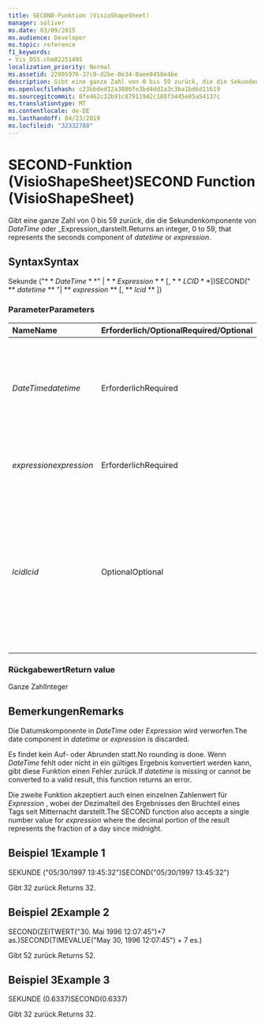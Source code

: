 ```yaml
---
title: SECOND-Funktion (VisioShapeSheet)
manager: soliver
ms.date: 03/09/2015
ms.audience: Developer
ms.topic: reference
f1_keywords:
- Vis_DSS.chm82251495
localization_priority: Normal
ms.assetid: 22005976-37c0-d2be-8e34-8aee8458e4be
description: Gibt eine ganze Zahl von 0 bis 59 zurück, die die Sekundenkomponente von DateTime oder Expression darstellt.
ms.openlocfilehash: c23bbded12a3886fe3bd4dd2a3c3ba1bd6d11619
ms.sourcegitcommit: 8fe462c32b91c87911942c188f3445e85a54137c
ms.translationtype: MT
ms.contentlocale: de-DE
ms.lasthandoff: 04/23/2019
ms.locfileid: "32332788"
---
```

# <a name="second-function-visioshapesheet"></a><span data-ttu-id="98d0c-103">SECOND-Funktion (VisioShapeSheet)</span><span class="sxs-lookup"><span data-stu-id="98d0c-103">SECOND Function (VisioShapeSheet)</span></span>

<span data-ttu-id="98d0c-104">Gibt eine ganze Zahl von 0 bis 59 zurück, die die Sekundenkomponente von _DateTime_ oder _Expression_darstellt.</span><span class="sxs-lookup"><span data-stu-id="98d0c-104">Returns an integer, 0 to 59, that represents the seconds component of  _datetime_ or  _expression_.</span></span>
  
## <a name="syntax"></a><span data-ttu-id="98d0c-105">Syntax</span><span class="sxs-lookup"><span data-stu-id="98d0c-105">Syntax</span></span>

<span data-ttu-id="98d0c-106">Sekunde ("\* \* *DateTime* \* \*" | \* \* *Expression* \* \* [, \* \* *LCID* \* \*])</span><span class="sxs-lookup"><span data-stu-id="98d0c-106">SECOND(" \*\* *datetime* \*\* "| \*\* *expression* \*\* [, \*\* *lcid* \*\* ])</span></span> 
  
### <a name="parameters"></a><span data-ttu-id="98d0c-107">Parameter</span><span class="sxs-lookup"><span data-stu-id="98d0c-107">Parameters</span></span>

|<span data-ttu-id="98d0c-108">**Name**</span><span class="sxs-lookup"><span data-stu-id="98d0c-108">**Name**</span></span>|<span data-ttu-id="98d0c-109">**Erforderlich/Optional**</span><span class="sxs-lookup"><span data-stu-id="98d0c-109">**Required/Optional**</span></span>|<span data-ttu-id="98d0c-110">**Datentyp**</span><span class="sxs-lookup"><span data-stu-id="98d0c-110">**Data Type**</span></span>|<span data-ttu-id="98d0c-111">**Beschreibung**</span><span class="sxs-lookup"><span data-stu-id="98d0c-111">**Description**</span></span>|
|:-----|:-----|:-----|:-----|
| <span data-ttu-id="98d0c-112">_DateTime_</span><span class="sxs-lookup"><span data-stu-id="98d0c-112">_datetime_</span></span> <br/> |<span data-ttu-id="98d0c-113">Erforderlich</span><span class="sxs-lookup"><span data-stu-id="98d0c-113">Required</span></span>  <br/> |<span data-ttu-id="98d0c-114">**String**</span><span class="sxs-lookup"><span data-stu-id="98d0c-114">**String**</span></span> <br/> |<span data-ttu-id="98d0c-115">Beliebige Zeichenfolge, die allgemein als Datums- und Zeitangabe erkannt wird, oder ein Bezug auf eine Zelle mit einer Datums- und Zeitangabe.</span><span class="sxs-lookup"><span data-stu-id="98d0c-115">Any string commonly recognized as a date and time or a reference to a cell containing a date and time.</span></span>  <br/> |
| <span data-ttu-id="98d0c-116">_expression_</span><span class="sxs-lookup"><span data-stu-id="98d0c-116">_expression_</span></span> <br/> |<span data-ttu-id="98d0c-117">Erforderlich</span><span class="sxs-lookup"><span data-stu-id="98d0c-117">Required</span></span>  <br/> |<span data-ttu-id="98d0c-118">**String**</span><span class="sxs-lookup"><span data-stu-id="98d0c-118">**String**</span></span> <br/> | <span data-ttu-id="98d0c-119">Beliebiger Ausdruck, der eine Datums- und Zeitangabe liefert.</span><span class="sxs-lookup"><span data-stu-id="98d0c-119">Any expression that yields a date and time.</span></span>  <br/> |
| <span data-ttu-id="98d0c-120">_lcid_</span><span class="sxs-lookup"><span data-stu-id="98d0c-120">_lcid_</span></span> <br/> |<span data-ttu-id="98d0c-121">Optional</span><span class="sxs-lookup"><span data-stu-id="98d0c-121">Optional</span></span>  <br/> |<span data-ttu-id="98d0c-122">**Numerisch**</span><span class="sxs-lookup"><span data-stu-id="98d0c-122">**Numeric**</span></span> <br/> |<span data-ttu-id="98d0c-123">Der Gebietsschemabezeichner, der beim Auswerten einer nicht lokalen _DateTime_verwendet werden soll.</span><span class="sxs-lookup"><span data-stu-id="98d0c-123">The locale identifier to be used in evaluating a nonlocal  _datetime_.</span></span> <span data-ttu-id="98d0c-124">Der lokale Bezeichner ist eine Zahl, die in den Systemkopfdateien beschrieben wird.</span><span class="sxs-lookup"><span data-stu-id="98d0c-124">The locale identifier is a number described in the system header files.</span></span>  <br/> |
   
### <a name="return-value"></a><span data-ttu-id="98d0c-125">Rückgabewert</span><span class="sxs-lookup"><span data-stu-id="98d0c-125">Return value</span></span>

<span data-ttu-id="98d0c-126">Ganze Zahl</span><span class="sxs-lookup"><span data-stu-id="98d0c-126">Integer</span></span>
  
## <a name="remarks"></a><span data-ttu-id="98d0c-127">Bemerkungen</span><span class="sxs-lookup"><span data-stu-id="98d0c-127">Remarks</span></span>

<span data-ttu-id="98d0c-128">Die Datumskomponente in _DateTime_ oder _Expression_ wird verworfen.</span><span class="sxs-lookup"><span data-stu-id="98d0c-128">The date component in  _datetime_ or  _expression_ is discarded.</span></span> 
  
<span data-ttu-id="98d0c-129">Es findet kein Auf- oder Abrunden statt.</span><span class="sxs-lookup"><span data-stu-id="98d0c-129">No rounding is done.</span></span> <span data-ttu-id="98d0c-130">Wenn _DateTime_ fehlt oder nicht in ein gültiges Ergebnis konvertiert werden kann, gibt diese Funktion einen Fehler zurück.</span><span class="sxs-lookup"><span data-stu-id="98d0c-130">If  _datetime_ is missing or cannot be converted to a valid result, this function returns an error.</span></span> 
  
<span data-ttu-id="98d0c-131">Die zweite Funktion akzeptiert auch einen einzelnen Zahlenwert für _Expression_ , wobei der Dezimalteil des Ergebnisses den Bruchteil eines Tags seit Mitternacht darstellt.</span><span class="sxs-lookup"><span data-stu-id="98d0c-131">The SECOND function also accepts a single number value for  _expression_ where the decimal portion of the result represents the fraction of a day since midnight.</span></span> 
  
## <a name="example-1"></a><span data-ttu-id="98d0c-132">Beispiel 1</span><span class="sxs-lookup"><span data-stu-id="98d0c-132">Example 1</span></span>

<span data-ttu-id="98d0c-133">SEKUNDE ("05/30/1997 13:45:32")</span><span class="sxs-lookup"><span data-stu-id="98d0c-133">SECOND("05/30/1997 13:45:32")</span></span>
  
<span data-ttu-id="98d0c-134">Gibt 32 zurück.</span><span class="sxs-lookup"><span data-stu-id="98d0c-134">Returns 32.</span></span>
  
## <a name="example-2"></a><span data-ttu-id="98d0c-135">Beispiel 2</span><span class="sxs-lookup"><span data-stu-id="98d0c-135">Example 2</span></span>

<span data-ttu-id="98d0c-136">SECOND(ZEITWERT("30. Mai 1996 12:07:45")+7 as.)</span><span class="sxs-lookup"><span data-stu-id="98d0c-136">SECOND(TIMEVALUE("May 30, 1996 12:07:45") + 7 es.)</span></span>
  
<span data-ttu-id="98d0c-137">Gibt 52 zurück.</span><span class="sxs-lookup"><span data-stu-id="98d0c-137">Returns 52.</span></span>
  
## <a name="example-3"></a><span data-ttu-id="98d0c-138">Beispiel 3</span><span class="sxs-lookup"><span data-stu-id="98d0c-138">Example 3</span></span>

<span data-ttu-id="98d0c-139">SEKUNDE (0.6337)</span><span class="sxs-lookup"><span data-stu-id="98d0c-139">SECOND(0.6337)</span></span>
  
<span data-ttu-id="98d0c-140">Gibt 32 zurück.</span><span class="sxs-lookup"><span data-stu-id="98d0c-140">Returns 32.</span></span>
  

